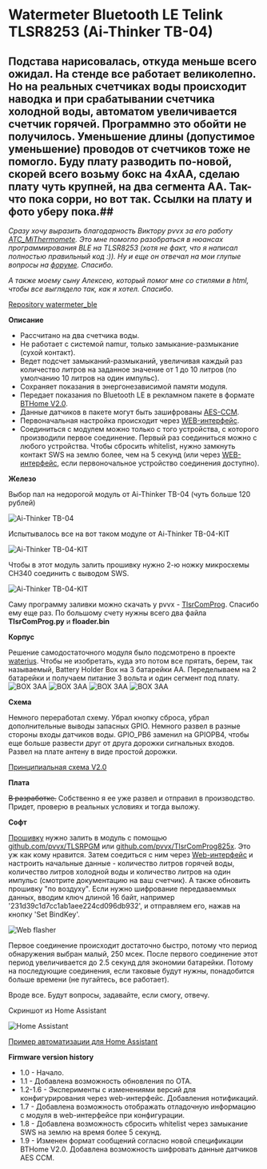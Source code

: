# Watermeter Bluetooth LE Telink TLSR8253 (Ai-Thinker TB-04)

## Подстава нарисовалась, откуда меньше всего ожидал. На стенде все работает великолепно. Но на реальных счетчиках воды происходит наводка и при срабатывании счетчика холодной воды, автоматом увеличивается счетчик горячей. Программно это обойти не получилось. Уменьшение длины (допустимое уменьшение) проводов от счетчиков тоже не помогло. Буду плату разводить по-новой, скорей всего возьму бокс на 4хАА, сделаю плату чуть крупней, на два сегмента АА. Так-что пока  сорри, но вот так. Ссылки на плату и фото уберу пока.##

_Сразу хочу выразить благодарность Виктору pvvx за его работу [ATC_MiThermomete](https://github.com/pvvx/ATC_MiThermometer). Это мне помогло разобраться в нюансах программирования BLE на TLSR8253 (хотя не факт, что я написал полностью правильный код :)). Ну и еще он отвечал на мои глупые вопросы на [форуме](https://esp8266.ru/forum/threads/ble-moduli-tb-04-tb-03f-tlsr8253f512.5362). Спасибо._

_А также моему сыну Алексею, который помог мне со стилями в html, чтобы все выглядело так, как я хотел. Спасибо._

[Repository watermeter_ble](https://github.com/slacky1965/watermeter_ble)

**Описание**

* Рассчитано на два счетчика воды.
* Не работает с системой namur, только замыкание-размыкание (сухой контакт).
* Ведет подсчет замыканий-размыканий, увеличивая каждый раз количество литров на заданное значение от 1 до 10 литров (по умолчанию 10 литров на один импульс).
* Сохраняет показания в энергонезависимой памяти модуля.
* Передает показания по Bluetooth LE в рекламном пакете в формате [BTHome V2.0](https://bthome.io/format/).
* Данные датчиков в пакете могут быть зашифрованы [AES-CCM](https://bthome.io/encryption/).
* Первоначальная настройка происходит через [WEB-интерфейс](https://slacky1965.github.io/ble_utils/WatermeterConfig.html). 
* Соединиться с модулем можно только с того устройства, с которого производили первое соединение. Первый раз соединиться можно с любого устройства. Чтобы сбросить whitelist, нужно замкнуть контакт SWS на землю более, чем на 5 секунд (или через [WEB-интерфейс](https://slacky1965.github.io/ble_utils/WatermeterConfig.html), если первоночальное устройство соединения доступно).

**Железо**

Выбор пал на недорогой модуль от Ai-Thinker TB-04 (чуть больше 120 рублей)

<img src="https://raw.githubusercontent.com/slacky1965/watermeter_ble/main/doc/images/TB-04-top.jpg" alt="Ai-Thinker TB-04"/>

Испытывалось все на вот таком модуле от Ai-Thinker TB-04-KIT

<img src="https://raw.githubusercontent.com/slacky1965/watermeter_ble/main/doc/images/TB-04-KIT-top.jpg" alt="Ai-Thinker TB-04-KIT"/>

Чтобы в этот модуль залить прошивку нужно 2-ю ножку микросхемы CH340 соединить с выводом SWS.

<img src="https://raw.githubusercontent.com/slacky1965/watermeter_ble/main/doc/images/TB-04-KIT-wire.jpg" alt="Ai-Thinker TB-04-KIT"/>

Саму программу заливки можно скачать у pvvx - [TlsrComProg](https://github.com/pvvx/TlsrComProg825x). Спасибо ему еще раз.
По большому счету нужны всего два файла **TlsrComProg.py** и **floader.bin**

**Корпус**

Решение самодостаточного модуля было подсмотрено в проекте [waterius](https://github.com/dontsovcmc/waterius).
Чтобы не изобретать, куда это потом все прятать, берем, так называемый, Battery Holder Box на 3 батарейки АА. Переделываем на 2 батарейки и получаем питание 3 вольта и один сегмент под плату.
<img src="https://raw.githubusercontent.com/slacky1965/watermeter_ble/main/doc/box/box1.jpg" alt="BOX 3AA"/>
<img src="https://raw.githubusercontent.com/slacky1965/watermeter_ble/main/doc/box/box2.jpg" alt="BOX 3AA"/>
<img src="https://raw.githubusercontent.com/slacky1965/watermeter_ble/main/doc/box/box3.jpg" alt="BOX 3AA"/>
<img src="https://raw.githubusercontent.com/slacky1965/watermeter_ble/main/doc/box/box4.jpg" alt="BOX 3AA"/>

**Схема**

Немного переработал схему. Убрал кнопку сброса, убрал дополнительные выводы запасных GPIO. Немного развел в разные стороны входы датчиков воды. GPIO_PB6 заменил на GPIOPB4, чтобы еще больше развести друг от друга дорожки сигнальных входов. Развел на плате антену в виде простой дорожки.

[Принципиальная схема V2.0](https://raw.githubusercontent.com/slacky1965/watermeter_ble/main/doc/Schematic_watermeter_ble_V2.0.jpg)

**Плата**

~~В разработке.~~ Собственно я ее уже развел и отправил в производство. Придет, проверю в реальных условиях и тогда выложу.

**Софт**

[Прошивку](https://raw.githubusercontent.com/slacky1965/watermeter_ble/main/watermeter_ble_V1.9.bin) нужно залить в модуль с помощью [github.com/pvvx/TLSRPGM](https://github.com/pvvx/TLSRPGM) или [github.com/pvvx/TlsrComProg825x](https://github.com/pvvx/TlsrComProg825x). Это уж как кому нравится. Затем соедиться с ним через [Web-интерфейс](https://slacky1965.github.io/ble_utils/WatermeterConfig.html) и настроить начальные данные - количество литров горячей воды, количество литров холодной воды и количество литров на один импульс (смотрите документацию на ваш счетчик). А также обновить прошивку "по воздуху". Если нужно шифрование передаваеммых данных, вводим ключ длиной 16 байт, например '231d39c1d7cc1ab1aee224cd096db932', и отправляем его, нажав на кнопку 'Set BindKey'.

<img src="https://raw.githubusercontent.com/slacky1965/watermeter_ble/main/doc/images/connect.jpg" alt="Web flasher"/>

Первое соединение происходит достаточно быстро, потому что период обнаружения выбран малый, 250 мсек. После первого соединение этот период увеличивается до 2.5 секунд для экономии батарейки. Потому на последующие соединения, если таковые будут нужны, понадобится больше времени (не пугайтесь, все работает).

Вроде все. Будут вопросы, задавайте, если смогу, отвечу.

Скриншот из Home Assistant

<img src="https://raw.githubusercontent.com/slacky1965/watermeter_ble/main/doc/images/homeassistant.jpg" alt="Home Assistant"/>

[Пример автоматизации для Home Assistant](https://github.com/slacky1965/watermeter_ble/tree/main/doc/HomeAssistant/automation)


**Firmware version history**

- 1.0 - Начало.
- 1.1 - Добавлена возможность обновления по OTA. 
- 1.2-1.6 - Эксперименты с изменениями версий для конфигурирования через web-интерфейс. Добавления нотификаций.
- 1.7 - Добавлена возможность отображать отладочную информацию с модуля в web-интерфейсе при конфигурации.
- 1.8 - Добавлена возможность сбросить whitelist через замыкание SWS на землю на время более 5 секунд.
- 1.9 - Изменен формат сообщений согласно новой спецификации BTHome V2.0. Добавлена возможность шифровать данные датчиков AES CCM.